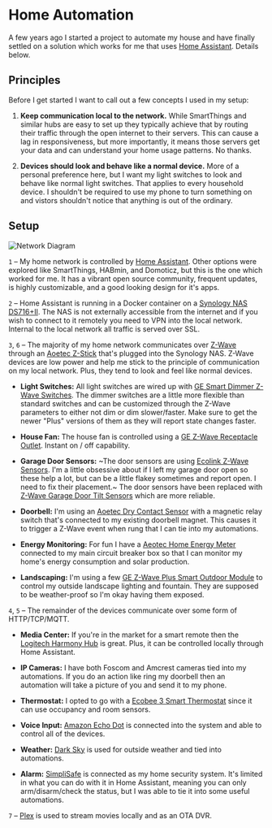 # Home Automation

A few years ago I started a project to automate my house and have finally settled on a solution which works for me that uses [Home Assistant](https://home-assistant.io/). Details below.


## Principles 

Before I get started I want to call out a few concepts I used in my setup:

1. **Keep communication local to the network.** While SmartThings and similar hubs are easy to set up they typically achieve that by routing their traffic through the open internet to their servers. This can cause a lag in responsiveness, but more importantly, it means those servers get your data and can understand your home usage patterns. No thanks.

2. **Devices should look and behave like a normal device.** More of a personal preference here, but I want my light switches to look and behave like normal light switches. That applies to every household device. I shouldn't be required to use my phone to turn something on and vistors shouldn't notice that anything is out of the ordinary.


## Setup 

![Network Diagram](https://jeffharrell.github.io/home-assistant-config/HomeNetworkDiagram.svg)

`1` – My home network is controlled by [Home Assistant](https://home-assistant.io/). Other options were explored like SmartThings, HABmin, and Domoticz, but this is the one which worked for me. It has a vibrant open source community, frequent updates, is highly customizable, and a good looking design for it's apps.

`2` – Home Assistant is running in a Docker container on a [Synology NAS DS716+II](https://www.amazon.com/Synology-DS716-II-Storage-DiskStation/dp/B01EMPW5Z6/). The NAS is not externally accessible from the internet and if you wish to connect to it remotely you need to VPN into the local network. Internal to the local network all traffic is served over SSL.

`3`, `6` – The majority of my home network communicates over [Z-Wave](https://en.wikipedia.org/wiki/Z-Wave) through an [Aoetec Z-Stick](https://www.amazon.com/Aeotec-Aeon-Labs-ZW090-Stick/dp/B00X0AWA6E/) that's plugged into the Synology NAS. Z-Wave devices are low power and help me stick to the principle of communication on my local network. Plus, they tend to look and feel like normal devices.

- **Light Switches:** All light switches are wired up with [GE Smart Dimmer Z-Wave Switches](https://www.amazon.com/New-Model-Wireless-Lighting-Wall/dp/B01MUCZA1C/). The dimmer switches are a little more flexible than standard switches and can be customized through the Z-Wave parameters to either not dim or dim slower/faster. Make sure to get the newer "Plus" versions of them as they will report state changes faster. 

- **House Fan:** The house fan is controlled using a [GE Z-Wave Receptacle Outlet](https://www.amazon.com/gp/product/B0013V1SRY). Instant on / off capability.

- **Garage Door Sensors:** ~The door sensors are using [Ecolink Z-Wave Sensors](https://www.amazon.com/Ecolink-Intelligent-Technology-Operated-DWZWAVE2-ECO/dp/B00HPIYJWU/). I'm a little obsessive about if I left my garage door open so these help a lot, but can be a little flakey sometimes and report open. I need to fix their placement.~ The door sensors have been replaced with [Z-Wave Garage Door Tilt Sensors](https://www.amazon.com/gp/product/B01MRZB0NT/) which are more reliable.

- **Doorbell:** I'm using an [Aoetec Dry Contact Sensor](https://www.amazon.com/gp/product/B0155HSUUY/) with a magnetic relay switch that's connected to my existing doorbell magnet. This causes it to trigger a Z-Wave event when rung that I can tie into my automations.

- **Energy Monitoring:** For fun I have a [Aeotec Home Energy Meter](https://www.amazon.com/gp/product/B00XD8WZX6/) connected to my main circuit breaker box so that I can monitor my home's energy consumption and solar production.

- **Landscaping:** I'm using a few [GE Z-Wave Plus Smart Outdoor Module](https://www.amazon.com/gp/product/B06W9NWFM3/) to control my outside landscape lighting and fountain. They are supposed to be weather-proof so I'm okay having them exposed.


`4`, `5` – The remainder of the devices communicate over some form of HTTP/TCP/MQTT. 

- **Media Center:** If you're in the market for a smart remote then the [Logitech Harmony Hub](https://www.amazon.com/Logitech-Harmony-Companion-Control-Entertainment/dp/B00N3RFC4G/) is great. Plus, it can be controlled locally through Home Assistant.

- **IP Cameras:** I have both Foscom and Amcrest cameras tied into my automations. If you do an action like ring my doorbell then an automation will take a picture of you and send it to my phone.

- **Thermostat:** I opted to go with a [Ecobee 3 Smart Thermostat](https://www.amazon.com/Ecobee3-Thermostat-Sensor-Generation-Amazon/dp/B00ZIRV39M/) since it can use occupancy and room sensors.

- **Voice Input:** [Amazon Echo Dot](https://www.amazon.com/All-New-Echo-Dot-2nd-Generation/dp/B01DFKC2SO/) is connected into the system and able to control all of the devices.

- **Weather:** [Dark Sky](https://darksky.net/) is used for outside weather and tied into automations.

- **Alarm:** [SimpliSafe](https://simplisafe.com/) is connected as my home security system. It's limited in what you can do with it in Home Assistant, meaning you can only arm/disarm/check the status, but I was able to tie it into some useful automations.


`7` – [Plex](https://www.plex.tv/) is used to stream movies locally and as an OTA DVR. 


